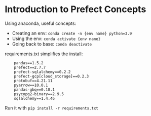 # Introduction to Prefect Concepts

Using anaconda, useful concepts:

- Creating an env: `conda create -n {env name} python=3.9`
- Using the env: `conda activate {env name}`
- Going back to base: `conda deactivate`

requirements.txt simplifies the install:
```
    pandas==1.5.2
    prefect==2.7.7
    prefect-sqlalchemy==0.2.2
    prefect-gcp[cloud_storage]==0.2.3
    protobuf==4.21.11
    pyarrow==10.0.1
    pandas-gbq==0.18.1
    psycopg2-binary==2.9.5
    sqlalchemy==1.4.46
```

Run it with `pip install -r requirements.txt`